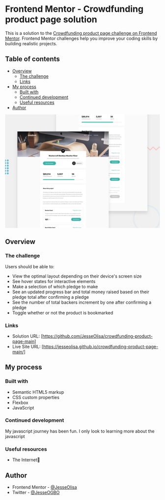 # Frontend Mentor - Crowdfunding product page solution

This is a solution to the [Crowdfunding product page challenge on Frontend Mentor](https://www.frontendmentor.io/challenges/crowdfunding-product-page-7uvcZe7ZR). Frontend Mentor challenges help you improve your coding skills by building realistic projects. 

## Table of contents

- [Overview](#overview)
  - [The challenge](#the-challenge)
  - [Links](#links)
- [My process](#my-process)
  - [Built with](#built-with)
  - [Continued development](#continued-development)
  - [Useful resources](#useful-resources)
- [Author](#author)



![Design preview for the Crowdfunding product page coding challenge](./design/desktop-preview.jpg)
## Overview

### The challenge

Users should be able to:

- View the optimal layout depending on their device's screen size
- See hover states for interactive elements
- Make a selection of which pledge to make
- See an updated progress bar and total money raised based on their pledge total after confirming a pledge
- See the number of total backers increment by one after confirming a pledge
- Toggle whether or not the product is bookmarked


### Links

- Solution URL: [https://github.com/JesseOlisa/crowdfunding-product-page-main]
- Live Site URL: [https://jesseolisa.github.io/crowdfunding-product-page-main/]

## My process

### Built with

- Semantic HTML5 markup
- CSS custom properties
- Flexbox
- JavaScript


### Continued development

My javascript journey has been fun. I only look to learning more about the javascript

### Useful resources

- The Internet🙂

## Author
- Frontend Mentor - [@JesseOlisa](https://www.frontendmentor.io/profile/JesseOlisa)
- Twitter - [@JesseOGBO](https://www.twitter.com/jesseOGBO)

